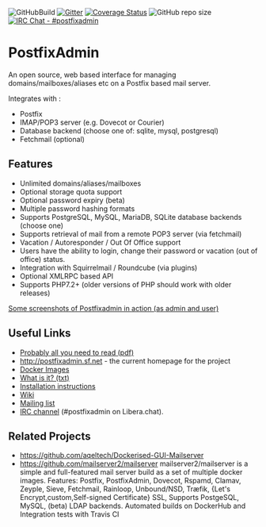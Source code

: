 ![GitHubBuild](https://github.com/postfixadmin/postfixadmin/workflows/GitHubBuild/badge.svg)
[![Gitter](https://badges.gitter.im/Join%20Chat.svg)](https://gitter.im/postfixadmin/Lobby)
[![Coverage Status](https://coveralls.io/repos/github/postfixadmin/postfixadmin/badge.svg?branch=master)](https://coveralls.io/github/postfixadmin/postfixadmin?branch=master)
![GitHub repo size](https://img.shields.io/github/repo-size/postfixadmin/postfixadmin)
[![IRC Chat - #postfixadmin](https://img.shields.io/badge/IRC%20libera-brightgreen.svg)](https://web.libera.chat/#postfixadmin)

# PostfixAdmin 

An open source, web based interface for managing domains/mailboxes/aliases etc on a Postfix based mail server.

Integrates with :

 - Postfix
 - IMAP/POP3 server (e.g. Dovecot or Courier)
 - Database backend (choose one of: sqlite, mysql, postgresql)
 - Fetchmail (optional)

## Features

 - Unlimited domains/aliases/mailboxes 
 - Optional storage quota support
 - Optional password expiry (beta)
 - Multiple password hashing formats 
 - Supports PostgreSQL, MySQL, MariaDB, SQLite database backends (choose one)
 - Supports retrieval of mail from a remote POP3 server (via fetchmail)
 - Vacation / Autoresponder / Out Of Office support
 - Users have the ability to login, change their password or vacation (out of office) status.
 - Integration with Squirrelmail / Roundcube (via plugins)
 - Optional XMLRPC based API 
 - Supports PHP7.2+ (older versions of PHP should work with older releases)

[Some screenshots of Postfixadmin in action (as admin and user)](DOCUMENTS/screenshots/README.md)


## Useful Links

 - [Probably all you need to read (pdf)](http://blog.cboltz.de/uploads/postfixadmin-30-english.pdf)
 - http://postfixadmin.sf.net - the current homepage for the project
 - [Docker Images](https://github.com/postfixadmin/docker)
 - [What is it? (txt)](/DOCUMENTS/POSTFIXADMIN.txt)
 - [Installation instructions](/INSTALL.TXT)
 - [Wiki](https://sourceforge.net/p/postfixadmin/wiki/)
 - [Mailing list](https://sourceforge.net/p/postfixadmin/discussion/676076)
 - [IRC channel](irc://irc.libera.chat/#postfixadmin) (#postfixadmin on Libera.chat).


## Related Projects

 - https://github.com/aqeltech/Dockerised-GUI-Mailserver 
 - https://github.com/mailserver2/mailserver 
   mailserver2/mailserver is a simple and full-featured mail server build as a set of multiple docker images. Features:
   Postfix, PostfixAdmin, Dovecot, Rspamd, Clamav, Zeyple, Sieve, Fetchmail, Rainloop, Unbound/NSD, Træfik, {Let's Encrypt,custom,Self-signed Certificate} SSL, Supports PostgeSQL, MySQL, (beta) LDAP backends. Automated builds on DockerHub and Integration tests with Travis CI





